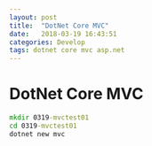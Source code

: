 ```yaml
---
layout: post
title:  "DotNet Core MVC"
date:   2018-03-19 16:43:51
categories: Develop
tags: dotnet core mvc asp.net
---
```

# DotNet Core MVC

```cmd
mkdir 0319-mvctest01
cd 0319-mvctest01
dotnet new mvc
```
